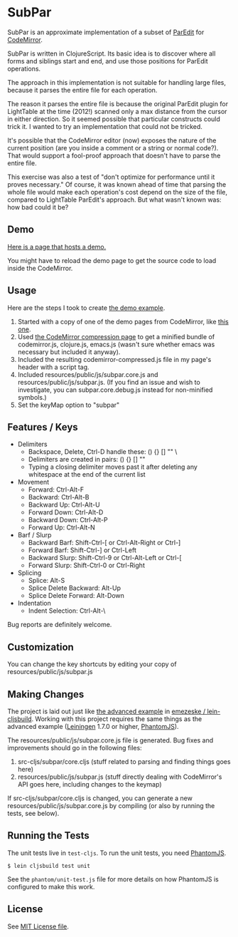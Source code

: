 # SubPar

SubPar is an approximate implementation of a subset of
[ParEdit](http://emacswiki.org/emacs/ParEdit) for
[CodeMirror](http://codemirror.net/). 

SubPar is written in ClojureScript. Its basic idea is to discover where all forms and siblings start and end, and use those positions for ParEdit operations.

The approach in this implementation is not suitable for handling large files, because it parses the entire file for each operation.

The reason it parses the entire file is because the original ParEdit plugin for LightTable at the time (2012!) scanned only a max distance from the cursor in either direction. So it seemed possible that particular constructs could trick it. I wanted to try an implementation that could not be tricked.

It's possible that the CodeMirror editor (now) exposes the nature of the current position (are you inside a comment or a string or normal code?). That would support a fool-proof approach that doesn't have to parse the entire file.

This exercise was also a test of "don't optimize for performance until it proves necessary." Of course, it was known ahead of time that parsing the whole file would make each operation's cost depend on the size of the file, compared to LightTable ParEdit's approach. But what wasn't known was: how bad could it be?

## Demo

[Here is a page that hosts a demo.](http://htmlpreview.github.com/?https://github.com/achengs/subpar/blob/master/demo/normal.html)

You might have to reload the demo page to get the source code to load inside the CodeMirror.

## Usage

Here are the steps I took to create [the demo example](http://htmlpreview.github.com/?https://github.com/achengs/subpar/blob/master/demo/normal.html).

1. Started with a copy of one of the demo pages from CodeMirror, like
[this one](http://codemirror.net/mode/clojure/index.html).
2. Used [the CodeMirror compression
page](http://codemirror.net/doc/compress.html) to get a minified
bundle of codemirror.js, clojure.js, emacs.js (wasn't sure whether
emacs was necessary but included it anyway).
3. Included the resulting codemirror-compressed.js file in my page's header with a script tag.
4. Included resources/public/js/subpar.core.js and
resources/public/js/subpar.js. (If you find an issue and wish to investigate, you can subpar.core.debug.js instead for non-minified symbols.) 
5. Set the keyMap option to "subpar"

## Features / Keys

* Delimiters
  * Backspace, Delete, Ctrl-D handle these: () {} [] "" \
  * Delimiters are created in pairs: () {} [] ""
  * Typing a closing delimiter moves past it after deleting any whitespace at the end of the current list
* Movement
  * Forward: Ctrl-Alt-F
  * Backward: Ctrl-Alt-B
  * Backward Up: Ctrl-Alt-U
  * Forward Down: Ctrl-Alt-D
  * Backward Down: Ctrl-Alt-P
  * Forward Up: Ctrl-Alt-N
* Barf / Slurp
  * Backward Barf: Shift-Ctrl-[ or Ctrl-Alt-Right or Ctrl-]
  * Forward Barf: Shift-Ctrl-] or Ctrl-Left
  * Backward Slurp: Shift-Ctrl-9 or Ctrl-Alt-Left or Ctrl-[
  * Forward Slurp: Shift-Ctrl-0 or Ctrl-Right
* Splicing
  * Splice: Alt-S
  * Splice Delete Backward: Alt-Up
  * Splice Delete Forward: Alt-Down
* Indentation
  * Indent Selection: Ctrl-Alt-\

Bug reports are definitely welcome.

## Customization

You can change the key shortcuts by editing your copy of
resources/public/js/subpar.js 

## Making Changes

The project is laid out just like [the advanced
example](https://github.com/emezeske/lein-cljsbuild/tree/master/example-projects/advanced)
in [emezeske /
lein-cljsbuild](https://github.com/emezeske/lein-cljsbuild). Working
with this project requires the same things as the advanced example
([Leiningen](https://github.com/technomancy/leiningen) 1.7.0 or
higher, [PhantomJS](http://www.phantomjs.org)).

The resources/public/js/subpar.core.js file is generated. Bug fixes
and improvements should go in the following files:

1. src-cljs/subpar/core.cljs (stuff related to parsing and finding
things goes here)
2. resources/public/js/subpar.js (stuff directly dealing with
CodeMirror's API goes here, including changes to the keymap)

If src-cljs/subpar/core.cljs is changed, you can generate a new
resources/public/js/subpar.core.js by compiling (or also by running
the tests, see below).

## Running the Tests

The unit tests live in `test-cljs`. To run the unit tests, you need
[PhantomJS](http://www.phantomjs.org). 

    $ lein cljsbuild test unit

See the `phantom/unit-test.js` file for more details on how PhantomJS
is configured to make this work.

## License

See [MIT License file](https://github.com/achengs/subpar/blob/master/LICENSE).

